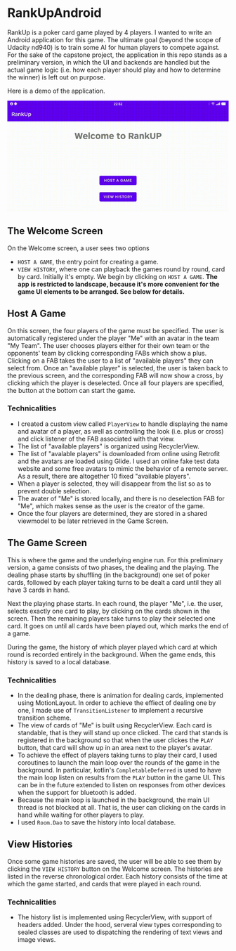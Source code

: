 # RankUpAndroid
RankUp is a poker card game played by 4 players. I wanted to write an Android application for this game. The ultimate goal (beyond the scope of Udacity nd940) is to train some AI for human players to compete against. For the sake of the capstone project, the application in this repo stands as a preliminary version, in which the UI and backends are handled but the actual game logic (i.e. how each player should play and how to determine the winner) is left out on purpose.

Here is a demo of the application.

![RankUp Demo](video/rankupDemo.gif)

## The Welcome Screen
On the Welcome screen, a user sees two options
- `HOST A GAME`, the entry point for creating a game.
- `VIEW HISTORY`, where one can playback the games round by round, card by card. Initially it's empty.
We begin by clicking on `HOST A GAME`. **The app is restricted to landscape, because it's more convenient for the game UI elements to be arranged. See below for details.**

## Host A Game
On this screen, the four players of the game must be specified. The user is automatically registered under the player "Me" with an avatar in the team "My Team". The user chooses players either for their own team or the opponents' team by clicking corresponding FABs which show a plus. Clicking on a FAB takes the user to a list of "available players" they can select from. Once an "available player" is selected, the user is taken back to the previous screen, and the corresponding FAB will now show a cross, by clicking which the player is deselected. Once all four players are specified, the button at the bottom can start the game.
### Technicalities
- I created a custom view called `PlayerView` to handle displaying the name and avatar of a player, as well as controlling the look (i.e. plus or cross) and click listener of the FAB associated with that view.
- The list of "available players" is organized using RecyclerView.
- The list of "avalable players" is downloaded from online using Retrofit and the avatars are loaded using Glide. I used an online fake test data website and some free avatars to mimic the behavior of a remote server. As a result, there are altogether 10 fixed "available players".
- When a player is selected, they will disappear from the list so as to prevent double selection.
- The avater of "Me" is stored locally, and there is no deselection FAB for "Me", which makes sense as the user is the creator of the game.
- Once the four players are determined, they are stored in a shared viewmodel to be later retrieved in the Game Screen.

## The Game Screen
This is where the game and the underlying engine run. For this preliminary version, a game consists of two phases, the dealing and the playing. The dealing phase starts by shuffling (in the background) one set of poker cards, followed by each player taking turns to be dealt a card until they all have 3 cards in hand. 

Next the playing phase starts. In each round, the player "Me", i.e. the user, selects exactly one card to play, by clicking on the cards shown in the screen. Then the remaining players take turns to play their selected one card. It goes on until all cards have been played out, which marks the end of a game. 

During the game, the history of which player played which card at which round is recorded entirely in the background. When the game ends, this history is saved to a local database.
### Technicalities
- In the dealing phase, there is animation for dealing cards, implemented using MotionLayout. In order to achieve the effiect of dealing one by one, I made use of `TransitionListener` to implement a recursive transition scheme.
- The view of cards of "Me" is built using RecyclerView. Each card is standable, that is they will stand up once clicked. The card that stands is registered in the background so that when the user clickes the `PLAY` button, that card will show up in an area next to the player's avatar.
- To achieve the effect of players taking turns to play their card, I used coroutines to launch the main loop over the rounds of the game in the background. In particular, kotlin's `CompletableDeferred` is used to have the main loop listen on results from the `PLAY` button in the game UI. This can be in the future extended to listen on responses from other devices when the support for bluetooth is added.
- Because the main loop is launched in the background, the main UI thread is not blocked at all. That is, the user can clicking on the cards in hand while waiting for other players to play.
- I used `Room.Dao` to save the history into local database.

## View Histories
Once some game histories are saved, the user will be able to see them by clicking the `VIEW HISTORY` button on the Welcome screen. The histories are listed in the reverse chronological order. Each history consists of the time at which the game started, and cards that were played in each round.
### Technicalities
- The history list is implemented using RecyclerView, with support of headers added. Under the hood, serveral view types corresponding to sealed classes are used to dispatching the rendering of text views and image views.
